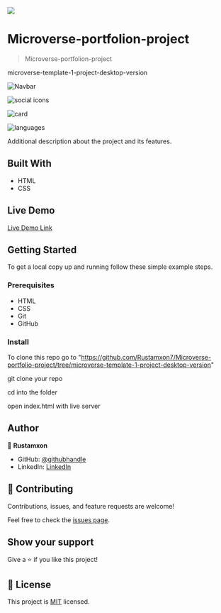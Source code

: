 ![](https://img.shields.io/badge/Microverse-blueviolet)

# Microverse-portfolion-project

> Microverse-portfolion-project

microverse-template-1-project-desktop-version

![Navbar](https://user-images.githubusercontent.com/69011963/125977370-63dce656-c179-4c96-bcc6-5b089d6dcf8a.gif)

![social icons](https://user-images.githubusercontent.com/69011963/125977424-61fe6f44-392f-4561-835f-1ece945f9cf3.gif)

![card](https://user-images.githubusercontent.com/69011963/125977477-409704d3-253d-4411-b8a7-a67b5054f28e.gif)

![languages](https://user-images.githubusercontent.com/69011963/125977519-cf77a9b0-7b02-4147-8312-fb1b38ba834b.gif)

Additional description about the project and its features.

## Built With

- HTML
- CSS

## Live Demo

[Live Demo Link](https://rustamxon7.github.io/Microverse-portfolio-project/)

## Getting Started

To get a local copy up and running follow these simple example steps.

### Prerequisites

- HTML
- CSS
- Git
- GitHub

### Install

To clone this repo go to "https://github.com/Rustamxon7/Microverse-portfolio-project/tree/microverse-template-1-project-desktop-version"

git clone your repo

cd into the folder

open index.html with live server

## Author

👤 **Rustamxon**

- GitHub: [@githubhandle](https://github.com/Rustamxon7)
- LinkedIn: [LinkedIn](https://www.linkedin.com/in/rustamjon-tolipov-6a831020b)

## 🤝 Contributing

Contributions, issues, and feature requests are welcome!

Feel free to check the [issues page](https://github.com/Rustamxon7/Microverse-portfolio-project/issues).

## Show your support

Give a ⭐️ if you like this project!

## 📝 License

This project is [MIT](./MIT.md) licensed.
